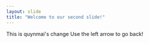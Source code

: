 ```yaml
---
layout: slide
title: "Welcome to our second slide!"
---
```

This is quynmai's change
Use the left arrow to go back!
